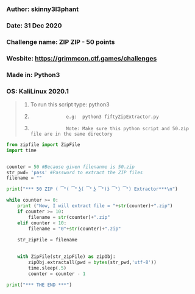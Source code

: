 ### Author: skinny3l3phant
### Date: 31 Dec 2020
### Challenge name: ZIP ZIP - 50 points
### Wesbite: https://grimmcon.ctf.games/challenges
### Made in: Python3
### OS: KaliLinux 2020.1

> 1. To run this script type: python3 <this script name>
> 1.                  e.g:  python3 fiftyZipExtractor.py
> 1.                  Note: Make sure this python script and 50.zip file are in the same directory


```python
from zipfile import ZipFile
import time


counter = 50 #Because given filenanme is 50.zip
str_pwd= 'pass' #Password to extract the ZIP files
filename = ""

print("*** 50 ZIP ( ͡°( ͡° ͜ʖ( ͡° ͜ʖ ͡°)ʖ ͡°) ͡°) Extractor***\n")

while counter >= 0:
    print ("Now, I will extract file = "+str(counter)+".zip")
    if counter >= 10:
        filename = str(counter)+".zip"
    elif counter < 10:
        filename = "0"+str(counter)+".zip"
    
    str_zipFile = filename
    

    with ZipFile(str_zipFile) as zipObj:
        zipObj.extractall(pwd = bytes(str_pwd,'utf-8'))
        time.sleep(.5)
        counter = counter - 1 

print("*** THE END ***")
```

